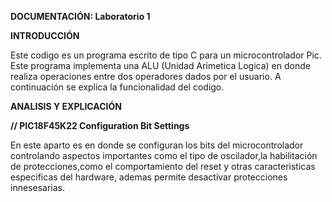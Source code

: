 **DOCUMENTACIÓN: Laboratorio 1**

**INTRODUCCIÓN**

Este codigo es un programa escrito de tipo C para un microcontrolador Pic. Este programa implementa una ALU (Unidad Arimetica Logica) en donde realiza operaciones entre dos operadores dados por el usuario. A continuación se explica la funcionalidad del codigo.

**ANALISIS Y EXPLICACIÓN**

**// PIC18F45K22 Configuration Bit Settings**

En este aparto es en donde se configuran los bits del microcontrolador controlando aspectos importantes como el tipo de oscilador,la habilitación de protecciones,como el comportamiento del reset y otras caracteristicas especificas del hardware, ademas permite desactivar protecciones innesesarias.
